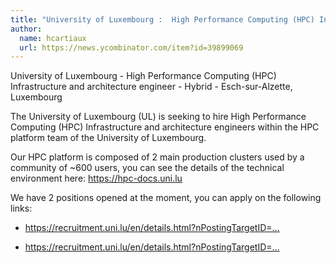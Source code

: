 ```yaml
---
title: "University of Luxembourg :  High Performance Computing (HPC) Infrastructure and architecture engineer"
author:
  name: hcartiaux
  url: https://news.ycombinator.com/item?id=39899069
---
```

University of Luxembourg -  High Performance Computing (HPC) Infrastructure and architecture engineer - Hybrid - Esch-sur-Alzette, Luxembourg

The University of Luxembourg (UL) is seeking to hire High Performance Computing (HPC) Infrastructure and architecture engineers within the HPC platform team of the University of Luxembourg.

Our HPC platform is composed of 2 main production clusters used by a community of ~600 users, you can see the details of the technical environment here: <a href="https:&#x2F;&#x2F;hpc-docs.uni.lu" rel="nofollow">https:&#x2F;&#x2F;hpc-docs.uni.lu</a>

We have 2 positions opened at the moment, you can apply on the following links:

- <a href="https:&#x2F;&#x2F;recruitment.uni.lu&#x2F;en&#x2F;details.html?nPostingTargetID=136083" rel="nofollow">https:&#x2F;&#x2F;recruitment.uni.lu&#x2F;en&#x2F;details.html?nPostingTargetID=...</a>

- <a href="https:&#x2F;&#x2F;recruitment.uni.lu&#x2F;en&#x2F;details.html?nPostingTargetID=136479" rel="nofollow">https:&#x2F;&#x2F;recruitment.uni.lu&#x2F;en&#x2F;details.html?nPostingTargetID=...</a>
